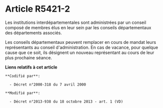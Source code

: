 # Article R5421-2

Les institutions interdépartementales sont administrées par un conseil composé de membres élus en leur sein par les conseils
départementaux des départements associés. 

Les conseils départementaux peuvent remplacer en cours de mandat leurs représentants au conseil d'administration. En cas de
vacance, pour quelque cause que ce soit, ils désignent un nouveau représentant au cours de leur plus prochaine séance.

**Liens relatifs à cet article**

	**Codifié par**:

	  - Décret n°2000-318 du 7 avril 2000

	**Modifié par**:

	  - Décret n°2013-938 du 18 octobre 2013 - art. 1 (VD)
